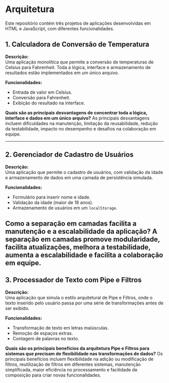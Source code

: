 # Arquitetura

Este repositório contém três projetos de aplicações desenvolvidas em HTML e JavaScript, com diferentes funcionalidades. 

## 1. Calculadora de Conversão de Temperatura

**Descrição:**  
Uma aplicação monolítica que permite a conversão de temperaturas de Celsius para Fahrenheit. Toda a lógica, interface e armazenamento de resultados estão implementados em um único arquivo.

**Funcionalidades:**  
- Entrada de valor em Celsius.
- Conversão para Fahrenheit.
- Exibição do resultado na interface.

**Quais são as principais desvantagens de concentrar toda a lógica, interface e dados em um único arquivo?**
As principais desvantagens incluem dificuldades na manutenção, limitação da reusabilidade, redução da testabilidade, impacto no desempenho e desafios na colaboração em equipe.

---

## 2. Gerenciador de Cadastro de Usuários

**Descrição:**  
Uma aplicação que permite o cadastro de usuários, com validação de idade e armazenamento de dados em uma camada de persistência simulada.

**Funcionalidades:**  
- Formulário para inserir nome e idade.
- Validação da idade (maior de 18 anos).
- Armazenamento de usuários em um `localStorage`.

**Como a separação em camadas facilita a manutenção e a escalabilidade da aplicação?**
A separação em camadas promove modularidade, facilita atualizações, melhora a testabilidade, aumenta a escalabilidade e facilita a colaboração em equipe.
---

## 3. Processador de Texto com Pipe e Filtros

**Descrição:**  
Uma aplicação que simula o estilo arquitetural de Pipe e Filtros, onde o texto inserido pelo usuário passa por uma série de transformações antes de ser exibido.

**Funcionalidades:**  
- Transformação de texto em letras maiúsculas.
- Remoção de espaços extras.
- Contagem de palavras no texto.

**Quais são os principais benefícios da arquitetura Pipe e Filtros para sistemas que precisam de flexibilidade nas transformações de dados?**
Os principais benefícios incluem flexibilidade na adição ou modificação de filtros, reutilização de filtros em diferentes sistemas, manutenção simplificada, maior eficiência no processamento e facilidade de composição para criar novas funcionalidades.
